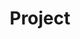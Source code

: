 ---
# Featured tags need to have either the `list` or `grid` layout (PRO only).
layout: list

# The title of the tag's page.
title: Project
type: category
slug: project

# (Optional) Write a short (~150 characters) description of this featured tag.
description: >
  프로젝트를 올립니다.

# (Optional) You can disable grouping posts by date.
# no_groups: true

# Exclude this example category from the sitemap.
# DON'T USE THIS SETTING IN YOUR CATEGORIES!
sitemap: false
---
